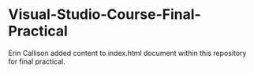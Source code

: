 # Visual-Studio-Course-Final-Practical
Erin Callison added content to index.html document within this repository for final practical.
